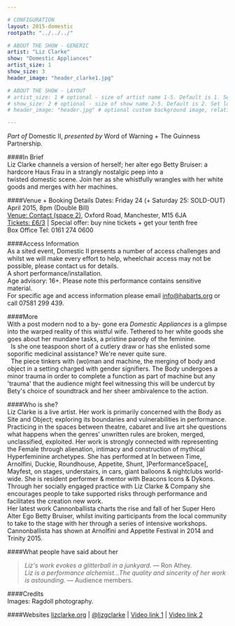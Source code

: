 ```yaml
---

# CONFIGURATION
layout: 2015-domestic
rootpath: "../../../"

# ABOUT THE SHOW - GENERIC
artist: "Liz Clarke"
show: "Domestic Appliances"
artist_size: 1
show_size: 3
header_image: "header_clarke1.jpg"

# ABOUT THE SHOW - LAYOUT
# artist_size: 1 # optional - size of artist name 1-5. Default is 1. Set longer names to lower values
# show_size: 2 # optional - size of show name 2-5. Default is 2. Set longer names to lower values
# header_image: "header.jpg" # optional custom background image, relative to current page

---
```

*Part of* Domestic II, *presented by* Word of Warning + The Guinness Partnership.      
         
####In Brief                      
Liz Clarke channels a version of herself; her alter ego Betty Bruiser: a hardcore Haus Frau in a strangly nostalgic peep into a twisted domestic scene. Join her as she whistfully wrangles with her white goods and merges with her machines.    
   
####Venue + Booking Details
Dates: Friday 24 (+ Saturday 25: SOLD-OUT) April 2015, 8pm (Double Bill)        
[Venue: Contact (space 2)](http://contactmcr.com/visit/getting-here), Oxford Road, Manchester, M15 6JA            
[Tickets: £6/3](http://contactmcr.com/whats-on/35092-works-ahead-2015/booking) | Special offer: buy nine tickets + get your tenth free            
Box Office Tel: 0161 274 0600        
        
####Access Information      
As a sited event, Domestic II presents a number of access challenges and whilst we will make every effort to help, wheelchair access may not be possible, please contact us for details.    
A short performance/installation.    
Age advisory: 16+.  Please note this performance contains sensitive material.    
For specific age and access information please email info@habarts.org or call 07581 299 439.  
                       
####More   
With a post modern nod to a by- gone era *Domestic Appliances* is a glimpse into the warped reality of this wistful wife. Tethered to her white goods she goes about her mundane tasks, a pristine parody of the feminine.    
 
Is she one teaspoon short of a cutlery draw or has she enlisted some soporific medicinal assistance? We're never quite sure.    
 
The piece tinkers with (wo)man and machine, the merging of body and object in a setting charged with gender signifiers. The Body undergoes a minor trauma in order to complete a function as part of machine but any 'trauma' that the audience might feel witnessing this will be undercut by Bety's choice of soundtrack and her sheer ambivalence to the action.    
   
####Who is she?    
Liz Clarke is a live artist. Her work is primarily concerned with the Body as Site and Object; exploring its boundaries and vulnerabilities in performance. Practicing in the spaces between theatre, cabaret and live art she questions what happens when the genres’ unwritten rules are broken, merged, unclassified, exploited. Her work is strongly connected with representing the Female through alienation, intimacy and construction of mythical Hyperfeminine archetypes. She has performed at In between Time, Arnolfini, Duckie, Roundhouse, Appetite, Shunt, ]PerformanceSpace[, Mayfest, on stages, understairs, in cars, giant balloons & nightclubs world-wide. She is resident performer & mentor with Beacons Icons & Dykons.    
Through her socially engaged practice with Liz Clarke & Company she encourages people to take supported risks through performance and facilitates the creation new work.    
Her latest work Cannonballista charts the rise and fall of her Super Hero Alter Ego Betty Bruiser, whilst inviting participants from the local community to take to the stage with her through a series of intensive workshops. Cannonballista has shown at Arnolfini and Appetite Festival in 2014 and Trinity 2015.    
    
####What people have said about her                                                
>*Liz's work evokes a glitterball in a junkyard.* — Ron Athey.    
>*Liz is a performance alchemist...The quality and sincerity of her work is astounding.* — Audience members. 
                        
####Credits         
Images: Ragdoll photography.    
    
####Websites
[lizclarke.org](http://www.lizclarke.org) | [@lizgclarke](http://twitter.com/lizgclarke) | 
[Video link 1](https://www.youtube.com/channel/UCktQkzOMBNx4ruDmZwDOQKA) | [Video link 2](https://www.youtube.com/playlist?list=PLZp1f5zgoE6lWCgEk6azrUEsiIEFSzT6)


